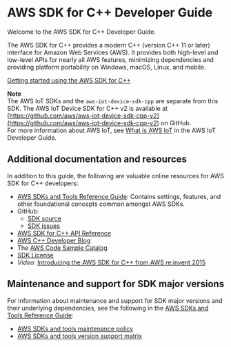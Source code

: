 # AWS SDK for C\+\+ Developer Guide<a name="welcome"></a>

Welcome to the AWS SDK for C\+\+ Developer Guide\.

The AWS SDK for C\+\+ provides a modern C\+\+ \(version C\+\+ 11 or later\) interface for Amazon Web Services \(AWS\)\. It provides both high\-level and low\-level APIs for nearly all AWS features, minimizing dependencies and providing platform portability on Windows, macOS, Linux, and mobile\.

[ Getting started using the AWS SDK for C\+\+](getting-started.md) 

**Note**  
The AWS IoT SDKs and the `aws-iot-device-sdk-cpp` are separate from this SDK\. The AWS IoT Device SDK for C\+\+ v2 is available at [https://github.com/aws/aws-iot-device-sdk-cpp-v2](https://github.com/aws/aws-iot-device-sdk-cpp-v2) on GitHub\.  
For more information about AWS IoT, see [What is AWS IoT](https://docs.aws.amazon.com/iot/latest/developerguide/what-is-aws-iot.html) in the AWS IoT Developer Guide\.

## Additional documentation and resources<a name="additional-documentation-and-resources"></a>

In addition to this guide, the following are valuable online resources for AWS SDK for C\+\+ developers:
+  [AWS SDKs and Tools Reference Guide](https://docs.aws.amazon.com/sdkref/latest/guide/): Contains settings, features, and other foundational concepts common amongst AWS SDKs\. 
+ GitHub:
  +  [SDK source](https://github.com/aws/aws-sdk-cpp) 
  +  [SDK issues](https://github.com/aws/aws-sdk-cpp/issues) 
+  [AWS SDK for C\+\+ API Reference](https://sdk.amazonaws.com/cpp/api/LATEST/) 
+  [AWS C\+\+ Developer Blog](http://aws.amazon.com/blogs/developer/category/cpp/) 
+ The [AWS Code Sample Catalog](https://docs.aws.amazon.com/code-samples/latest/catalog) 
+  [SDK License](https://aws.amazon.com/apache2.0/) 
+  *Video:* [Introducing the AWS SDK for C\+\+ from AWS re:invent 2015](https://www.youtube.com/watch?v=fm4Aa3Whwos&amp;list=PLhr1KZpdzuke5pqzTvI2ZxwP8-NwLACuU&amp;index=9) 

## Maintenance and support for SDK major versions<a name="sdks-major-versions-maintenance-support"></a>

For information about maintenance and support for SDK major versions and their underlying dependencies, see the following in the [AWS SDKs and Tools Reference Guide](https://docs.aws.amazon.com/sdkref/latest/guide/overview.html):
+ [AWS SDKs and tools maintenance policy](https://docs.aws.amazon.com/sdkref/latest/guide/maint-policy.html)
+ [AWS SDKs and tools version support matrix](https://docs.aws.amazon.com/sdkref/latest/guide/version-support-matrix.html)